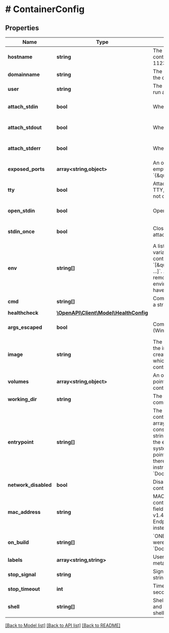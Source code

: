 # # ContainerConfig

## Properties

Name | Type | Description | Notes
------------ | ------------- | ------------- | -------------
**hostname** | **string** | The hostname to use for the container, as a valid RFC 1123 hostname. | [optional]
**domainname** | **string** | The domain name to use for the container. | [optional]
**user** | **string** | The user that commands are run as inside the container. | [optional]
**attach_stdin** | **bool** | Whether to attach to &#x60;stdin&#x60;. | [optional] [default to false]
**attach_stdout** | **bool** | Whether to attach to &#x60;stdout&#x60;. | [optional] [default to true]
**attach_stderr** | **bool** | Whether to attach to &#x60;stderr&#x60;. | [optional] [default to true]
**exposed_ports** | **array<string,object>** | An object mapping ports to an empty object in the form:  &#x60;{\&quot;&lt;port&gt;/&lt;tcp|udp|sctp&gt;\&quot;: {}}&#x60; | [optional]
**tty** | **bool** | Attach standard streams to a TTY, including &#x60;stdin&#x60; if it is not closed. | [optional] [default to false]
**open_stdin** | **bool** | Open &#x60;stdin&#x60; | [optional] [default to false]
**stdin_once** | **bool** | Close &#x60;stdin&#x60; after one attached client disconnects | [optional] [default to false]
**env** | **string[]** | A list of environment variables to set inside the container in the form &#x60;[\&quot;VAR&#x3D;value\&quot;, ...]&#x60;. A variable without &#x60;&#x3D;&#x60; is removed from the environment, rather than to have an empty value. | [optional]
**cmd** | **string[]** | Command to run specified as a string or an array of strings. | [optional]
**healthcheck** | [**\OpenAPI\Client\Model\HealthConfig**](HealthConfig.md) |  | [optional]
**args_escaped** | **bool** | Command is already escaped (Windows only) | [optional] [default to false]
**image** | **string** | The name (or reference) of the image to use when creating the container, or which was used when the container was created. | [optional]
**volumes** | **array<string,object>** | An object mapping mount point paths inside the container to empty objects. | [optional]
**working_dir** | **string** | The working directory for commands to run in. | [optional]
**entrypoint** | **string[]** | The entry point for the container as a string or an array of strings.  If the array consists of exactly one empty string (&#x60;[\&quot;\&quot;]&#x60;) then the entry point is reset to system default (i.e., the entry point used by docker when there is no &#x60;ENTRYPOINT&#x60; instruction in the &#x60;Dockerfile&#x60;). | [optional]
**network_disabled** | **bool** | Disable networking for the container. | [optional]
**mac_address** | **string** | MAC address of the container.  Deprecated: this field is deprecated in API v1.44 and up. Use EndpointSettings.MacAddress instead. | [optional]
**on_build** | **string[]** | &#x60;ONBUILD&#x60; metadata that were defined in the image&#39;s &#x60;Dockerfile&#x60;. | [optional]
**labels** | **array<string,string>** | User-defined key/value metadata. | [optional]
**stop_signal** | **string** | Signal to stop a container as a string or unsigned integer. | [optional]
**stop_timeout** | **int** | Timeout to stop a container in seconds. | [optional]
**shell** | **string[]** | Shell for when &#x60;RUN&#x60;, &#x60;CMD&#x60;, and &#x60;ENTRYPOINT&#x60; uses a shell. | [optional]

[[Back to Model list]](../../README.md#models) [[Back to API list]](../../README.md#endpoints) [[Back to README]](../../README.md)
